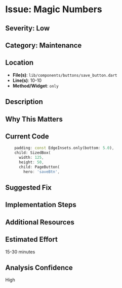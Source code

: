 # Issue: Magic Numbers

## Severity: Low

## Category: Maintenance

## Location
- **File(s)**: `lib/components/buttons/save_button.dart`
- **Line(s)**: 10-10
- **Method/Widget**: `only`

## Description


## Why This Matters


## Current Code
```dart
    padding: const EdgeInsets.only(bottom: 5.0),
    child: SizedBox(
      width: 125,
      height: 50,
      child: PageButton(
        hero: 'saveBtn',
```

## Suggested Fix


## Implementation Steps


## Additional Resources


## Estimated Effort
15-30 minutes

## Analysis Confidence
High
